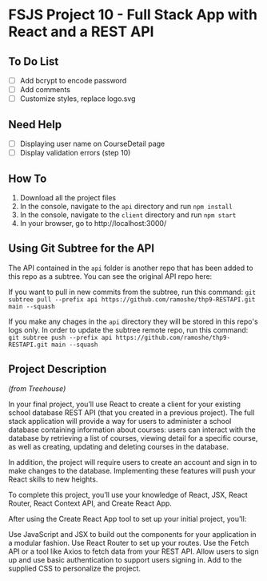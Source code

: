 # FSJS Project 10 - Full Stack App with React and a REST API

## To Do List
- [ ] Add bcrypt to encode password
- [ ] Add comments
- [ ] Customize styles, replace logo.svg

## Need Help
- [ ] Displaying user name on CourseDetail page
- [ ] Display validation errors (step 10)

## How To
1. Download all the project files
2. In the console, navigate to the `api` directory and run `npm install`
3. In the console, navigate to the `client` directory and run `npm start`
4. In your browser, go to http://localhost:3000/

## Using Git Subtree for the API
The API contained in the `api` folder is another repo that has been added to this repo as a subtree.
You can see the original API repo here: 

If you want to pull in new commits from the subtree, run this command:
`git subtree pull --prefix api https://github.com/ramoshe/thp9-RESTAPI.git main --squash`

If you make any chages in the `api` directory they will be stored in this repo's logs only. In order to update the subtree remote repo, run this command:
`git subtree push --prefix api https://github.com/ramoshe/thp9-RESTAPI.git main --squash`

## Project Description
*(from Treehouse)*

In your final project, you’ll use React to create a client for your existing school database REST API (that you created in a previous project). The full stack application will provide a way for users to administer a school database containing information about courses: users can interact with the database by retrieving a list of courses, viewing detail for a specific course, as well as creating, updating and deleting courses in the database.

In addition, the project will require users to create an account and sign in to make changes to the database. Implementing these features will push your React skills to new heights.

To complete this project, you’ll use your knowledge of React, JSX, React Router, React Context API, and Create React App.

After using the Create React App tool to set up your initial project, you'll:

Use JavaScript and JSX to build out the components for your application in a modular fashion.
Use React Router to set up your routes.
Use the Fetch API or a tool like Axios to fetch data from your REST API.
Allow users to sign up and use basic authentication to support users signing in.
Add to the supplied CSS to personalize the project.
